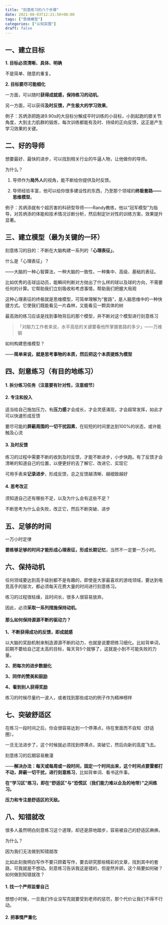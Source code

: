 ```yaml
---
title: "刻意练习的八个步骤"
date: 2021-08-03T12:21:50+08:00
tags: ["思维模型"]
categories: ["认知突围"]
draft: false
---
```


## 一、建立目标

**1. 目标必须清晰、具体、明确**

不是简单、随意的重复。

**2. 目标要尽可能细化**

一方面，可以随时**获得成就感，保持练习的动机**。

另一方面，可以获得**及时反馈，产生极大的学习效果**。

例子：苏炳添把跑进9.90s的大目标分解成平时训练的小目标，小到起跑的膝关节角度，大到主力肌群的锻炼，每次训练都能有及时、持续的正向反馈，这正是产生学习效果的关键。

## 二、好的导师

想要最好、最快的进步，可以找到相关行业的牛逼人物，让他做你的导师。

为什么？

1. 导师作为**局外人**的视角，能不断给你提供及时反馈。

2. 导师经验丰富，他可以给你很多建设性的东西，乃至那个领域的**终极套路——思维模型**。

例子：苏炳添就有个超厉害的科研型导师——Randy教练，他以“冠军模型”为指导，对苏炳添的体能和技术情况诊断分析，然后制定针对性的训练方案，效果提升显著。

## 三、建立模型（最为关键的一环）

刻意练习的目的：不断在大脑构建一系列的「**心理表征」**。

什么是「心理表征」？

——大脑的一种心智算法，一种大脑的一致性，一种集中、高级、基础的表征。

比如优秀的击球运动员，能瞬间判断对方抛出了什么样的球以及球的方向，不需要任何的计算。它帮助我们立刻吸收和考虑事情，帮助我们把握大局观

这种心理表征的终极就是思维模型，可简单理解为“套路”，是人脑思维中的一种快捷方式。它使我们既能看见一片森林，又能看见一颗具体的树

最高效的练习应该是找到事物背后的那个模型，并不断对这个模型进行刻意练习

> 「对脑力工作者来说，水平高低的关键要看他所掌握套路的多少」——万维钢

如何构建思维模型？

——**简单来说，就是思考事物的本质，然后把这个本质提炼为模型**

## 四、刻意练习（有目的地练习）

#### 1. 拆分练习任务（注意要有针对性，注意细节）

#### 2. 专注和投入

适当给自己施加压力，有**压力感**才会成长，才会灵感涌现，才会超常发挥，如此才可以快速形成反馈

要尽可能的**屏蔽周围的一切干扰因素**，在较短的时间里达到100%的状态，或许能触及心流

#### 3. 及时反馈

练习的过程中需要不断的收到及时反馈，才能不断进步，小步快跑。有了反馈才会清晰的知道自己的位置，以便更好的去了解它、改进它、实现它

可用手表来**记录进步**，形成反馈，总之反馈越清晰、越细致越好

#### 4. 思考改正

须知道自己还有哪些不足，以及为什么会有这些不足？

不断思考为什么会失败，改正它，然后不断突破、进步

## 五、足够的时间

一万小时定律

**要练够足够的时间才能形成心理表征，形成长期记忆**，当然不一定要一万小时。

## 六、保持动机

任何领域要达到高手级别都不是有趣的，即使是大家最喜欢的游戏领域，要达到电竞高手的层次，都必须每天花费大量的时间进行刻意练习。

练习的过程很枯燥，且时间长，很多人很容易放弃。

因此，必须**采取一系列措施保持动机**。

#### 那么如何保持源源不断的驱动力？

**1、不断获得成功的反馈，即成就感**

以大脑的奖励机制来制造源源不断的动力，也就是说要把练习细化。比如背单词，前期不要给自己定太高的目标，每天背5个就够了，这就是小到不可能失败的力量。

**2、把每次的进步数据化**

**3、同伴的赞美和鼓励**

**4、看到别人获得奖励**

练习的时候尽量约一波人，或者找到那些成功的例子作为精神榜样

## 七、突破舒适区

在练习一段时间之后，你会很容易达到一个停滞点，待在里面而不自知（舒适圈）。

一旦无法进步了，这个时候就必须找到停滞点，突破它，然后向新的高度飞去。

刻意练习的后期容易散漫

——**解决办法：每天或每周或一段时间，固定一个时间出来，这个时间点要雷都打不动，屏蔽一切干扰，进行刻意练习**，比如背单词、看书这件事。

**在“学习区”练习，即在“舒适区”与“恐慌区（我们能力难以企及的地带）”之间练习。**

**压力和专注是舒适区的天敌。**

## 八、知错就改

很多人虽然明白刻意练习这个道理，却还是原地踏步，容易被自己的舒适区麻痹。

为什么？

因为我们无法做到知错就改

比如此刻我明白写作不要只顾着写作，要去研究那些精彩的文章，找到其中的套路，可我就是不想动。刻意练习告诉我这是错的，但是然并卵，这个局要如何破？如何做到知错就改？

#### 1. 找一个严师监督自己

想想小时候，一旦我们作业没写完就要受到老师的惩罚，那个代价让我们不得不行动。

#### 2. 把事情严重化